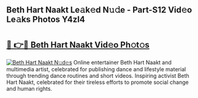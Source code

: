 ## Beth Hart Naakt Le𝚊k𝚎d N𝚞𝚍e - Part-S12 Vid𝚎o Le𝚊ks Photos Y4zI4

# <h2><a href="http://fb1sun7.evod.top/?m=Beth+Hart+Naakt">🔗 👉🔴 Beth Hart Naakt Vid𝚎o Ph𝚘t𝚘s</a></h2>

[![Beth Hart Naakt N𝚞d𝚎s](https://i.imgur.com/8V9OHl7.gif)](http://fb1sun7.evod.top/?m=Beth+Hart+Naakt)
Online entertainer Beth Hart Naakt and multimedia artist, celebrated for publishing dance and lifestyle material through trending dance routines and short videos. Inspiring activist Beth Hart Naakt, celebrated for their tireless efforts to promote social change and human rights. 
